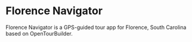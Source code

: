 # Florence Navigator
Florence Navigator is a GPS-guided tour app for Florence, South Carolina based on OpenTourBuilder.
